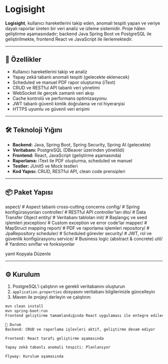 # Logisight

**Logisight**, kullanıcı hareketlerini takip eden, anomali tespiti yapan ve veriye dayalı raporlar üreten bir veri analiz ve izleme sistemidir. Proje hâlen geliştirme aşamasındadır; backend Java Spring Boot ve PostgreSQL ile geliştirilmekte, frontend React ve JavaScript ile ilerlemektedir.

---

## 🚀 Özellikler

- Kullanıcı hareketlerini takip ve analiz
- Yapay zekâ tabanlı anomali tespiti (gelecekte eklenecek)
- Scheduled ve manuel PDF rapor oluşturma (iText)
- CRUD ve RESTful API tabanlı veri yönetimi
- WebSocket ile gerçek zamanlı veri akışı
- Cache kontrolü ve performans optimizasyonu
- JWT tabanlı güvenli kimlik doğrulama ve rol hiyerarşisi
- HTTPS uyumlu ve güvenli veri erişimi

---

## 🛠 Teknoloji Yığını

- **Backend:** Java, Spring Boot, Spring Security, Spring AI (gelecekte)
- **Veritabanı:** PostgreSQL (DBeaver üzerinden yönetildi)
- **Frontend:** React, JavaScript (geliştirme aşamasında)
- **Raporlama:** iText ile PDF oluşturma, scheduled ve manuel
- **Testler:** JUnit5 ve Mock testleri
- **Kod Yapısı:** CRUD, RESTful API, clean code prensipleri

---

## 📦 Paket Yapısı

aspect/ # Aspect tabanlı cross-cutting concerns
config/ # Spring konfigürasyonları
controller/ # RESTful API controller'ları
dto/ # Data Transfer Object
entity/ # Veritabanı tabloları
init/ # Başlangıç ve seed işlemleri
jexception/ # Custom exception ve error code'lar
mapper/ # MapStruct mapping
report/ # PDF ve raporlama işlemleri
repository/ # JpaRepository
scheduler/ # Scheduled görevler
security/ # JWT, rol ve güvenlik konfigürasyonu
service/ # Business logic (abstract & concrete)
util/ # Yardımcı sınıflar ve fonksiyonlar

yaml
Kopyala
Düzenle

---

## ⚙️ Kurulum

1. PostgreSQL’i çalıştırın ve gerekli veritabanını oluşturun
2. `application.properties` dosyasını veritabanı bilgilerinizle güncelleyin
3. Maven ile projeyi derleyin ve çalıştırın:

```bash
mvn clean install
mvn spring-boot:run
Frontend geliştirme tamamlandığında React uygulaması ile entegre edilecektir

🔧 Durum
Backend: CRUD ve raporlama işlevleri aktif, geliştirme devam ediyor

Frontend: React tarafı geliştirme aşamasında

Yapay zekâ tabanlı anomali tespiti: Planlanıyor

Flyway: Kurulum aşamasında
